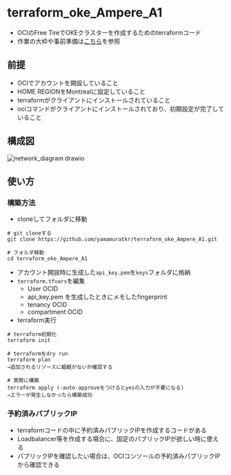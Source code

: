 # terraform_oke_Ampere_A1
- OCIのFree TireでOKEクラスターを作成するためのterraformコード
- 作業の大枠や事前準備は[こちら](https://qiita.com/yamamuratkr/items/698266359386c7b16873)を参照

## 前提
- OCIでアカウントを開設していること
- HOME REGIONをMontrealに設定していること
- terraformがクライアントにインストールされていること
- ociコマンドがクライアントにインストールされており、初期設定が完了していること

## 構成図
![network_diagram drawio](https://github.com/user-attachments/assets/1f589caf-7a9a-45fa-8ce5-92bbe5ddec56)


## 使い方
### 構築方法
- cloneしてフォルダに移動
```
# git cloneする
git clone https://github.com/yamamuratkr/terraform_oke_Ampere_A1.git

# フォルダ移動
cd terraform_oke_Ampere_A1
```
- アカウント開設時に生成した`api_key.pem`を`keys`フォルダに格納
- `terraform.tfvars`を編集
  - User OCID
  - api_key.pem を生成したときにメモしたfingerprint
  - tenancy OCID
  - compartment OCID
- terraform実行
```
# terraform初期化
terraform init

# terraformをdry run
terraform plan
→追加されるリソースに齟齬がないか確認する

# 実際に構築
terraform apply (-auto-approveをつけるとyesの入力が不要になる)
→エラーが発生しなかったら構築成功
```

### 予約済みパブリックIP
- terraformコードの中に予約済みパブリックIPを作成するコードがある
- Loadbalancer等を作成する場合に、固定のパブリックIPが欲しい時に使える
- パブリックIPを確認したい場合は、OCIコンソールの予約済みパブリックIPから確認できる
